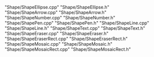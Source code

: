 "Shape/ShapeEllipse.cpp"
"Shape/ShapeEllipse.h"
"Shape/ShapeArrow.cpp"
"Shape/ShapeArrow.h"
"Shape/ShapeNumber.cpp"
"Shape/ShapeNumber.h"
"Shape/ShapePen.cpp"
"Shape/ShapePen.h"
"Shape/ShapeLine.cpp"
"Shape/ShapeLine.h"
"Shape/ShapeText.cpp"
"Shape/ShapeText.h"
"Shape/ShapeEraser.cpp"
"Shape/ShapeEraser.h"
"Shape/ShapeEraserRect.cpp"
"Shape/ShapeEraserRect.h"
"Shape/ShapeMosaic.cpp"
"Shape/ShapeMosaic.h"
"Shape/ShapeMosaicRect.cpp"
"Shape/ShapeMosaicRect.h"